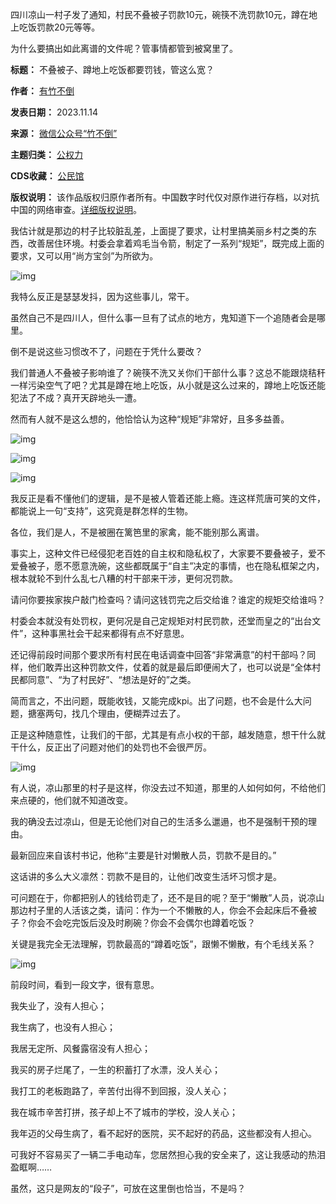 四川凉山一村子发了通知，村民不叠被子罚款10元，碗筷不洗罚款10元，蹲在地上吃饭罚款20元等等。


为什么要搞出如此离谱的文件呢？管事情都管到被窝里了。




**标题：** 不叠被子、蹲地上吃饭都要罚钱，管这么宽？  

**作者：** [有竹不倒](https://chinadigitaltimes.net/space/竹不倒)  

**发表日期：** 2023.11.14  

**来源：** [微信公众号“竹不倒”](https://web.archive.org/web/https://mp.weixin.qq.com/s/c4JhQTaBACUcv3Nes5G4WQ)  

**主题归类：** [公权力](https://chinadigitaltimes.net/space/公权力)  

**CDS收藏：** [公民馆](https://chinadigitaltimes.net/space/%E5%85%AC%E6%B0%91%E9%A6%86)  

**版权说明：** 该作品版权归原作者所有。中国数字时代仅对原作进行存档，以对抗中国的网络审查。[详细版权说明](https://chinadigitaltimes.net/chinese/copyright)。


我估计就是那边的村子比较脏乱差，上面提了要求，让村里搞美丽乡村之类的东西，改善居住环境。村委会拿着鸡毛当令箭，制定了一系列“规矩”，既完成上面的要求，又可以用“尚方宝剑”为所欲为。


![img](https://chinadigitaltimes.net/chinese/files/2023/11/post-702234-6553fa0ed7e59.png)


我特么反正是瑟瑟发抖，因为这些事儿，常干。


虽然自己不是四川人，但什么事一旦有了试点的地方，鬼知道下一个追随者会是哪里。


倒不是说这些习惯改不了，问题在于凭什么要改？


我们普通人不叠被子影响谁了？碗筷不洗又关你们干部什么事？这总不能跟烧秸秆一样污染空气了吧？尤其是蹲在地上吃饭，从小就是这么过来的，蹲地上吃饭还能犯法了不成？真开天辟地头一遭。


然而有人就不是这么想的，他恰恰认为这种“规矩”非常好，且多多益善。


![img](https://chinadigitaltimes.net/chinese/files/2023/11/post-702234-6553fa0ee1b49.png)


![img](https://chinadigitaltimes.net/chinese/files/2023/11/post-702234-6553fa0eeb574.png)


![img](https://chinadigitaltimes.net/chinese/files/2023/11/post-702234-6553fa0f011ff.png)


我反正是看不懂他们的逻辑，是不是被人管着还能上瘾。连这样荒唐可笑的文件，都能说上一句“支持”，这究竟是群怎样的生物。


各位，我们是人，不是被圈在篱笆里的家禽，能不能别那么离谱。


事实上，这种文件已经侵犯老百姓的自主权和隐私权了，大家要不要叠被子，爱不爱叠被子，愿不愿意洗碗，这些都既属于“自主”决定的事情，也在隐私框架之内，根本就轮不到什么乱七八糟的村干部来干涉，更何况罚款。


请问你要挨家挨户敲门检查吗？请问这钱罚完之后交给谁？谁定的规矩交给谁吗？


村委会本就没有处罚权，更何况是自己定规矩对村民罚款，还堂而皇之的“出台文件”，这种事黑社会干起来都得有点不好意思。


还记得前段时间那个要求所有村民在电话调查中回答“非常满意”的村干部吗？同样，他们敢弄出这种罚款文件，仗着的就是最后即便闹大了，也可以说是“全体村民都同意”、“为了村民好”、“想法是好的”之类。


简而言之，不出问题，既能收钱，又能完成kpi。出了问题，也不会是什么大问题，搪塞两句，找几个理由，便糊弄过去了。


正是这种随意性，让我们的干部，尤其是有点小权的干部，越发随意，想干什么就干什么，反正出了问题对他们的处罚也不会很严厉。


![img](https://chinadigitaltimes.net/chinese/files/2023/11/post-702234-6553fa0f09a84.)


有人说，凉山那里的村子是这样，你没去过不知道，那里的人如何如何，不给他们来点硬的，他们就不知道改变。


我的确没去过凉山，但是无论他们对自己的生活多么邋遢，也不是强制干预的理由。


最新回应来自该村书记，他称“主要是针对懒散人员，罚款不是目的。”


这话讲的多么大义凛然：罚款不是目的，让他们改变生活坏习惯才是。


可问题在于，你都把别人的钱给罚走了，还不是目的呢？至于“懒散”人员，说凉山那边村子里的人活该之类，请问：作为一个不懒散的人，你会不会起床后不叠被子？你会不会吃完饭后没及时刷碗？你会不会偶尔也蹲着吃饭？


关键是我完全无法理解，罚款最高的“蹲着吃饭”，跟懒不懒散，有个毛线关系？


![img](https://chinadigitaltimes.net/chinese/files/2023/11/post-702234-6553fa0f16714.png)


前段时间，看到一段文字，很有意思。


我失业了，没有人担心；


我生病了，也没有人担心；


我居无定所、风餐露宿没有人担心；


我买的房子烂尾了，一生的积蓄打了水漂，没人关心；


我打工的老板跑路了，辛苦付出得不到回报，没人关心；


我在城市辛苦打拼，孩子却上不了城市的学校，没人关心；


我年迈的父母生病了，看不起好的医院，买不起好的药品，这些都没有人担心。


可我好不容易买了一辆二手电动车，您居然担心我的安全来了，这让我感动的热泪盈眶啊……


虽然，这只是网友的“段子”，可放在这里倒也恰当，不是吗？

